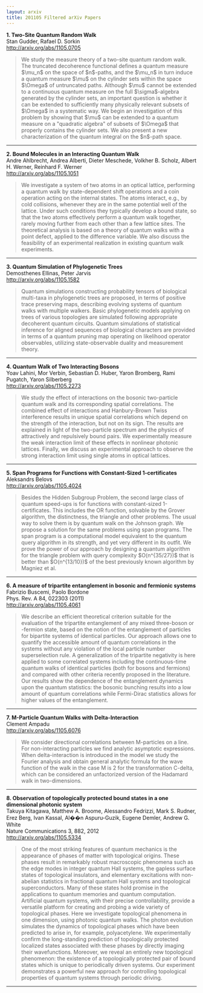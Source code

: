 ```yaml
---
layout: arxiv
title: 201105 Filtered arXiv Papers
---
```


**1.    Two-Site Quantum Random Walk**  
Stan Gudder, Rafael D. Sorkin  
http://arxiv.org/abs/1105.0705  
<blockquote>
<p>
We study the measure theory of a two-site quantum random walk. The truncated decoherence functional defines a quantum measure $\mu_n$ on the space of $n$-paths, and the $\mu_n$ in turn induce a quantum measure $\mu$ on the cylinder sets within the space $\Omega$ of untruncated paths. Although $\mu$ cannot be extended to a continuous quantum measure on the full $\sigma$-algebra generated by the cylinder sets, an important question is whether it can be extended to sufficiently many physically relevant subsets of $\Omega$ in a systematic way. We begin an investigation of this problem by showing that $\mu$ can be extended to a quantum measure on a "quadratic algebra" of subsets of $\Omega$ that properly contains the cylinder sets. We also present a new characterization of the quantum integral on the $n$-path space.
</p>
</blockquote>

------

**2.    Bound Molecules in an Interacting Quantum Walk**  
Andre Ahlbrecht, Andrea Alberti, Dieter Meschede, Volkher B. Scholz, Albert H. Werner, Reinhard F. Werner  
http://arxiv.org/abs/1105.1051  
<blockquote>
<p>
We investigate a system of two atoms in an optical lattice, performing a quantum walk by state-dependent shift operations and a coin operation acting on the internal states. The atoms interact, e.g., by cold collisions, whenever they are in the same potential well of the lattice. Under such conditions they typically develop a bound state, so that the two atoms effectively perform a quantum walk together, rarely moving further from each other than a few lattice sites. The theoretical analysis is based on a theory of quantum walks with a point defect, applied to the difference variable. We also discuss the feasibility of an experimental realization in existing quantum walk experiments.
</p>
</blockquote>

------

**3.    Quantum Simulation of Phylogenetic Trees**  
Demosthenes Ellinas, Peter Jarvis  
http://arxiv.org/abs/1105.1582  
<blockquote>
<p>
Quantum simulations constructing probability tensors of biological multi-taxa in phylogenetic trees are proposed, in terms of positive trace preserving maps, describing evolving systems of quantum walks with multiple walkers. Basic phylogenetic models applying on trees of various topologies are simulated following appropriate decoherent quantum circuits. Quantum simulations of statistical inference for aligned sequences of biological characters are provided in terms of a quantum pruning map operating on likelihood operator observables, utilizing state-observable duality and measurement theory.
</p>
</blockquote>

------

**4.    Quantum Walk of Two Interacting Bosons**  
Yoav Lahini, Mor Verbin, Sebastian D. Huber, Yaron Bromberg, Rami Pugatch, Yaron Silberberg  
http://arxiv.org/abs/1105.2273  
<blockquote>
<p>
We study the effect of interactions on the bosonic two-particle quantum walk and its corresponding spatial correlations. The combined effect of interactions and Hanbury-Brown Twiss interference results in unique spatial correlations which depend on the strength of the interaction, but not on its sign. The results are explained in light of the two-particle spectrum and the physics of attractively and repulsively bound pairs. We experimentally measure the weak interaction limit of these effects in nonlinear photonic lattices. Finally, we discuss an experimental approach to observe the strong interaction limit using single atoms in optical lattices.
</p>
</blockquote>

------

**5.    Span Programs for Functions with Constant-Sized 1-certificates**  
Aleksandrs Belovs  
http://arxiv.org/abs/1105.4024  
<blockquote>
<p>
Besides the Hidden Subgroup Problem, the second large class of quantum speed-ups is for functions with constant-sized 1-certificates. This includes the OR function, solvable by the Grover algorithm, the distinctness, the triangle and other problems. The usual way to solve them is by quantum walk on the Johnson graph. We propose a solution for the same problems using span programs. The span program is a computational model equivalent to the quantum query algorithm in its strength, and yet very different in its outfit. We prove the power of our approach by designing a quantum algorithm for the triangle problem with query complexity $O(n^{35/27})$ that is better than $O(n^{13/10})$ of the best previously known algorithm by Magniez et al.
</p>
</blockquote>

------

**6.    A measure of tripartite entanglement in bosonic and fermionic systems**  
Fabrizio Buscemi, Paolo Bordone  
Phys. Rev. A 84, 022303 (2011)  
http://arxiv.org/abs/1105.4061  
<blockquote>
<p>
We describe an efficient theoretical criterion suitable for the evaluation of the tripartite entanglement of any mixed three-boson or -fermion state, based on the notion of the entanglement of particles for bipartite systems of identical particles. Our approach allows one to quantify the accessible amount of quantum correlations in the systems without any violation of the local particle number superselection rule. A generalization of the tripartite negativity is here applied to some correlated systems including the continuous-time quantum walks of identical particles (both for bosons and fermions) and compared with other criteria recently proposed in the literature. Our results show the dependence of the entanglement dynamics upon the quantum statistics: the bosonic bunching results into a low amount of quantum correlations while Fermi-Dirac statistics allows for higher values of the entanglement.
</p>
</blockquote>

------

**7.    M-Particle Quantum Walks with Delta-Interaction**  
Clement Ampadu  
http://arxiv.org/abs/1105.6076  
<blockquote>
<p>
We consider directional correlations between M-particles on a line. For non-interacting particles we find analytic asymptotic expressions. When delta-interaction is introduced in the model we study the Fourier analysis and obtain general analytic formula for the wave function of the walk in the case M is 2 for the transformation C-delta, which can be considered an unfactorized version of the Hadamard walk in two-dimensions.
</p>
</blockquote>

------

**8.    Observation of topologically protected bound states in a one dimensional photonic system**  
Takuya Kitagawa, Matthew A. Broome, Alessandro Fedrizzi, Mark S. Rudner, Erez Berg, Ivan Kassal, Al��n Aspuru-Guzik, Eugene Demler, Andrew G. White  
Nature Communications 3, 882, 2012  
http://arxiv.org/abs/1105.5334  
<blockquote>
<p>
One of the most striking features of quantum mechanics is the appearance of phases of matter with topological origins. These phases result in remarkably robust macroscopic phenomena such as the edge modes in integer quantum Hall systems, the gapless surface states of topological insulators, and elementary excitations with non-abelian statistics in fractional quantum Hall systems and topological superconductors. Many of these states hold promise in the applications to quantum memories and quantum computation. Artificial quantum systems, with their precise controllability, provide a versatile platform for creating and probing a wide variety of topological phases. Here we investigate topological phenomena in one dimension, using photonic quantum walks. The photon evolution simulates the dynamics of topological phases which have been predicted to arise in, for example, polyacetylene. We experimentally confirm the long-standing prediction of topologically protected localized states associated with these phases by directly imaging their wavefunctions. Moreover, we reveal an entirely new topological phenomenon: the existence of a topologically protected pair of bound states which is unique to periodically driven systems. Our experiment demonstrates a powerful new approach for controlling topological properties of quantum systems through periodic driving.
</p>
</blockquote>

------

